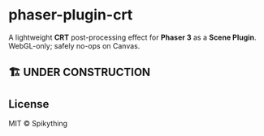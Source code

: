 # phaser-plugin-crt

A lightweight **CRT** post-processing effect for **Phaser 3** as a **Scene Plugin**.  
WebGL-only; safely no-ops on Canvas.

## 🏗️ UNDER CONSTRUCTION

## License

MIT © Spikything
